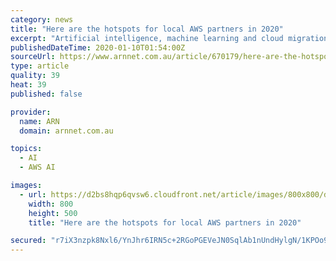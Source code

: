 ```yaml
---
category: news
title: "Here are the hotspots for local AWS partners in 2020"
excerpt: "Artificial intelligence, machine learning and cloud migration are expected to be among the hotspots for Amazon Web Services (AWS) partners in the local market this year, according to the cloud giant’s head of partnerships and alliances in Australia and New Zealand, Corrie Briscoe. Speaking to ARN in the wake of the vendor’s annual AWS re ..."
publishedDateTime: 2020-01-10T01:54:00Z
sourceUrl: https://www.arnnet.com.au/article/670179/here-are-the-hotspots-for-local-aws-partners-in-2020/
type: article
quality: 39
heat: 39
published: false

provider:
  name: ARN
  domain: arnnet.com.au

topics:
  - AI
  - AWS AI

images:
  - url: https://d2bs8hqp6qvsw6.cloudfront.net/article/images/800x800/dimg/corrie_briscow_aws_summit_800by500.jpg
    width: 800
    height: 500
    title: "Here are the hotspots for local AWS partners in 2020"

secured: "r7iX3nzpk8Nxl6/YnJhr6IRN5c+2RGoPGEVeJN0SqlAb1nUndHylgN/1KPOo9RFcZwkYnmsKhOyH8nOreMWXL86aXzIgWN+umxDZ/1RSN4l5KRNhxB7Cl+b8TNDYNblsFvrrPNxJ9sKbJEkwjVFdYe9ZlQBZ6kmwlgEqex+FwLoWLgy9ew//i9GHSs0sM5+NF3sajfSUjp8hwHcyMSZbz4YW0NMx3lyXig8p5AWbIxk6FcXYJVNasYYhB4YeGWntsH0a+nU2L5fKGqhykyNlBkbwYDpBfdlI/9RlIhIybwY6O1sG9FZ/a27BWwrhyNbn;Hvb2paJPY4+uR+C6f1ZlZw=="
---
```


